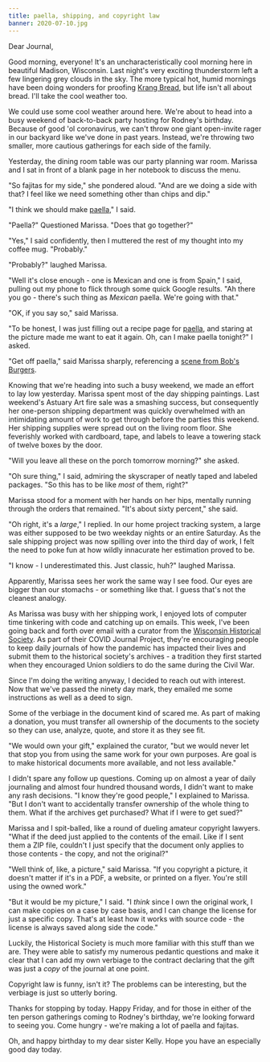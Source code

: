 ```yaml
---
title: paella, shipping, and copyright law
banner: 2020-07-10.jpg
---
```


Dear Journal,

Good morning, everyone!  It's an uncharacteristically cool morning
here in beautiful Madison, Wisconsin.  Last night's very exciting
thunderstorm left a few lingering grey clouds in the sky.  The more
typical hot, humid mornings have been doing wonders for proofing
[Krang Bread], but life isn't all about bread.  I'll take the cool
weather too.

We could use some cool weather around here.  We're about to head into
a busy weekend of back-to-back party hosting for Rodney's birthday.
Because of good 'ol coronavirus, we can't throw one giant open-invite
rager in our backyard like we've done in past years.  Instead, we're
throwing two smaller, more cautious gatherings for each side of the
family.

Yesterday, the dining room table was our party planning war room.
Marissa and I sat in front of a blank page in her notebook to discuss
the menu.

"So fajitas for my side," she pondered aloud.  "And are we doing a
side with that?  I feel like we need something other than chips and
dip."

"I think we should make [paella]," I said.

"Paella?" Questioned Marissa.  "Does that go together?"

"Yes," I said confidently, then I muttered the rest of my thought into
my coffee mug.  "Probably."

"Probably?" laughed Marissa.

"Well it's close enough - one is Mexican and one is from Spain," I
said, pulling out my phone to flick through some quick Google results.
"Ah there you go - there's such thing as _Mexican_ paella.  We're
going with that."

"OK, if you say so," said Marissa.

"To be honest, I was just filling out a recipe page for [paella], and
staring at the picture made me want to eat it again.  Oh, can I make
paella tonight?" I asked.

"Get off paella," said Marissa sharply, referencing a [scene from
Bob's Burgers].

Knowing that we're heading into such a busy weekend, we made an effort
to lay low yesterday.  Marissa spent most of the day shipping
paintings.  Last weekend's Astuary Art fire sale was a smashing
success, but consequently her one-person shipping department was
quickly overwhelmed with an intimidating amount of work to get through
before the parties this weekend.  Her shipping supplies were spread
out on the living room floor.  She feverishly worked with cardboard,
tape, and labels to leave a towering stack of twelve boxes by the
door.

"Will you leave all these on the porch tomorrow morning?" she asked.

"Oh sure thing," I said, admiring the skyscraper of neatly taped and
labeled packages.  "So this has to be like _most_ of them, right?"

Marissa stood for a moment with her hands on her hips, mentally
running through the orders that remained.  "It's about sixty percent,"
she said.

"Oh right, it's a _large_," I replied.  In our home project tracking
system, a large was either supposed to be two weekday nights or an
entire Saturday.  As the sale shipping project was now spilling over
into the third day of work, I felt the need to poke fun at how wildly
innacurate her estimation proved to be.

"I know - I underestimated this.  Just classic, huh?" laughed Marissa.

Apparently, Marissa sees her work the same way I see food.  Our eyes
are bigger than our stomachs - or something like that.  I guess that's
not the cleanest analogy.

As Marissa was busy with her shipping work, I enjoyed lots of computer
time tinkering with code and catching up on emails.  This week, I've
been going back and forth over email with a curator from the
[Wisconsin Historical Society].  As part of their COVID Journal
Project, they're encouraging people to keep daily journals of how the
pandemic has impacted their lives and submit them to the historical
society's archives - a tradition they first started when they
encouraged Union soldiers to do the same during the Civil War.

Since I'm doing the writing anyway, I decided to reach out with
interest.  Now that we've passed the ninety day mark, they emailed me
some instructions as well as a deed to sign.

Some of the verbiage in the document kind of scared me.  As part of
making a donation, you must transfer all ownership of the documents to
the society so they can use, analyze, quote, and store it as they see
fit.

"We would own your gift," explained the curator, "but we would never
let that stop you from using the same work for your own purposes.  Are
goal is to make historical documents more available, and not less
available."

I didn't spare any follow up questions.  Coming up on almost a year of
daily journaling and almost four hundred thousand words, I didn't want
to make any rash decisions.  "I know they're good people," I explained
to Marissa.  "But I don't want to accidentally transfer ownership of
the whole thing to them.  What if the archives get purchased?  What if
I were to get sued?"

Marissa and I spit-balled, like a round of dueling amateur copyright
lawyers.  "What if the deed just applied to the contents of the email.
Like if I sent them a ZIP file, couldn't I just specify that the
document only applies to those contents - the copy, and not the
original?"

"Well think of, like, a picture," said Marissa.  "If you copyright a
picture, it doesn't matter if it's in a PDF, a website, or printed on
a flyer.  You're still using the owned work."

"But it would be my picture," I said.  "I _think_ since I own the
original work, I can make copies on a case by case basis, and I can
change the license for just a specific copy.  That's at least how it
works with source code - the license is always saved along side the
code."

Luckily, the Historical Society is much more familiar with this stuff
than we are.  They were able to satisfy my numerous pedantic questions
and make it clear that I can add my own verbiage to the contract
declaring that the gift was just a _copy_ of the journal at one point.

Copyright law is funny, isn't it?  The problems can be interesting,
but the verbiage is just so utterly boring.

Thanks for stopping by today.  Happy Friday, and for those in either
of the ten person gatherings coming to Rodney's birthday, we're
looking forward to seeing you.  Come hungry - we're making a lot of
paella and fajitas.

Oh, and happy birthday to my dear sister Kelly.  Hope you have an
especially good day today.

[paella]: https://cookbook.reckerfamily.com/paella/
[Krang Bread]: https://cookbook.reckerfamily.com/krang-bread/
[scene from Bob's Burgers]: https://www.youtube.com/watch?v=4oYZiY64xYA
[Wisconsin Historical Society]: https://www.wisconsinhistory.org/
